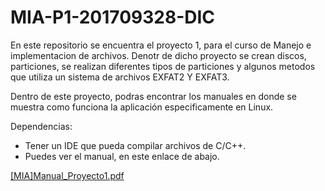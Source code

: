 # MIA-P1-201709328-DIC
En este repositorio se encuentra el proyecto 1, para el curso de Manejo e implementacion de archivos. Denotr de dicho
proyecto se crean discos, particiones, se realizan diferentes tipos de particiones y algunos metodos que utiliza un
sistema de archivos EXFAT2 Y EXFAT3.

Dentro de este proyecto, podras encontrar los manuales en donde se muestra como funciona la aplicación especificamente
en Linux.

Dependencias: 
* Tener un IDE que pueda compilar archivos de C/C++.
* Puedes ver el manual, en este enlace de abajo. 

[[MIA]Manual_Proyecto1.pdf](https://github.com/maxwelltram/MIA-P1-201709328-DIC/files/7892087/MIA.Manual_Proyecto1.pdf)
